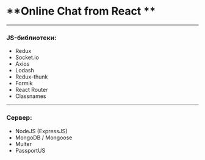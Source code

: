 # **Online Chat from React **
***
### JS-библиотеки:
- Redux
- Socket.io
- Axios
- Lodash
- Redux-thunk
- Formik
- React Router
- Classnames
***
### Сервер:
- NodeJS (ExpressJS)
- MongoDB / Mongoose
- Multer
- PassportUS